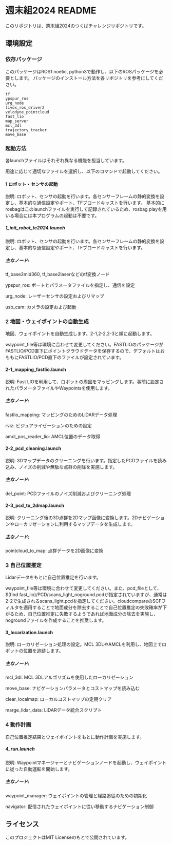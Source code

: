 # 週末組2024 README
このリポジトリは、週末組2024のつくばチャレンジリポジトリです。

## 環境設定
### 依存パッケージ
このパッケージはROS1 noetic, python3で動作し、以下のROSパッケージを必要とします。
パッケージのインストール方法を各リポジトリを参考にしてください。

~~~
tf
ypspur_ros
urg_node
livox_ros_driver2
velodyne_pointcloud
fast_lio
map_server
mcl_3dl
trajectory_tracker
move_base
~~~


### 起動方法
各launchファイルはそれぞれ異なる機能を担当しています。

用途に応じて適切なファイルを選択し、以下のコマンドで起動してください。

####  1 ロボット・センサの起動 
説明: ロボット、センサの起動を行います。各センサーフレームの静的変換を設定し、基本的な通信設定やポート、TFブロードキャストを行います。
基本的にrosbagはこのlaunchファイルを実行して記録されているため、rosbag playを用いる場合には本プログラムの起動は不要です。

##### 1_init_robot_tc2024.launch
説明: ロボット、センサの起動を行います。各センサーフレームの静的変換を設定し、基本的な通信設定やポート、TFブロードキャストを行います。
##### 主なノード:
tf_base2mid360, tf_base2laserなどのtf変換ノード


ypspur_ros: ポートとパラメータファイルを指定し、通信を設定


urg_node: レーザーセンサの設定およびリマップ


usb_cam: カメラの設定および起動

### 2 地図・ウェイポイントの自動生成
地図、ウェイポイントを自動生成します。2-1,2-2,2-3と順に起動します。


waypoint_file等は環境に合わせて変更してください。FASTLIOのパッケージがFASTLIO/PCD直下にポイントクラウドデータを保存するので、デフォルトはおももにFASTLIO/PCD直下のファイルが設定されています。




#### 2-1_mapping_fastlio.launch
説明: Fast LIOを利用して、ロボットの周囲をマッピングします。事前に設定されたパラメータファイルやWaypointsを使用します。
##### 主なノード:
fastlio_mapping: マッピングのためのLiDARデータ処理


rviz: ビジュアライゼーションのための設定


amcl_pos_reader_lio: AMCL位置のデータ取得


#### 2-2_pcd_cleaning.launch
説明: 3Dマップデータのクリーニングを行います。指定したPCDファイルを読み込み、ノイズの削減や無駄な点群の削除を実施します。
##### 主なノード:
del_point: PCDファイルのノイズ削減およびクリーニング処理


#### 2-3_pcd_to_2dmap.launch
説明: クリーニング後の3D点群を2Dマップ画像に変換します。2Dナビゲーションやローカリゼーションに利用するマップデータを生成します。
##### 主なノード:
pointcloud_to_map: 点群データを2D画像に変換

### 3 自己位置推定
Lidarデータをもとに自己位置推定を行います。


waypoint_file等は環境に合わせて変更してください。また、pcd_fileとして、$(find fast_lio)/PCD/scans_light_noground.pcdが指定されていますが、通常は2-2で生成されるscans_light.pcdを指定してください。cloudcompareのSCFフィルタを適用することで地面成分を除去することで自己位置推定の失敗確率が下がるため、自己位置推定に失敗するようであれば地面成分の除去を実施し、nogroundファイルを作成することを推奨します。

#### 3_locarization.launch
説明: ローカリゼーション処理の設定。MCL 3DLやAMCLを利用し、地図上でロボットの位置を追跡します。

##### 主なノード:
mcl_3dl: MCL 3DLアルゴリズムを使用したローカリゼーション


move_base: ナビゲーションパラメータとコストマップを読み込む


clear_localmap: ローカルコストマップの定期クリア


marge_lidar_data: LiDARデータ統合スクリプト

### 4 動作計画
自己位置推定結果とウェイポイントをもとに動作計画を実施します。


##### 4_run.launch
説明: Waypointマネージャーとナビゲーションノードを起動し、ウェイポイントに従った自動運転を開始します。
##### 主なノード:
waypoint_manager: ウェイポイントの管理と経路追従のための初期化


navigator: 配信されたウェイポイントに従い移動するナビゲーション制御

## ライセンス
このプロジェクトはMIT Licenseのもとで公開されています。